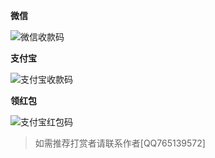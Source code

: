 **微信**

<img class="reward-img" src="/w.jpg" alt="微信收款码">

**支付宝**

<img class="reward-img" src="/z.jpg" alt="支付宝收款码">

**领红包**

<img class="reward-img" src="/r.jpg" alt="支付宝红包码">

> 如需推荐打赏者请联系作者[QQ765139572]